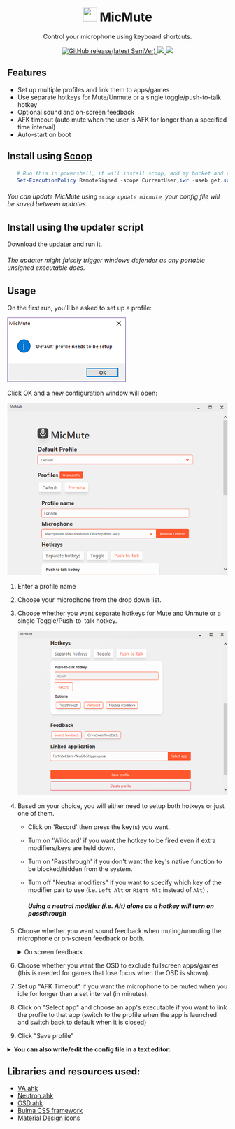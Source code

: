 <h1 align="center">
    <img src="./src/resources/MicMute.ico" width="32" height="32"></img>
    MicMute
</h1>
<p align="center">
    Control your microphone using keyboard shortcuts.
</p>
<p align="center">
    <a href="https://github.com/SaifAqqad/AHK_MicMute/releases/latest">
        <img alt="GitHub release(latest SemVer)"
            src="https://img.shields.io/github/v/release/SaifAqqad/AHK_MicMute?label=latest&sort=semver&style=flat-square">
    </a>
    <a href="https://github.com/SaifAqqad/AHK_MicMute/releases/latest">
        <img src="https://img.shields.io/github/downloads/SaifAqqad/AHK_MicMute/total?style=flat-square"></img>
    </a>
    <a href="https://www.autohotkey.com/docs/AHKL_ChangeLog.htm">
        <img src="https://img.shields.io/badge/AHK-v1.1.33.02-brightgreen?style=flat-square"></img>
    </a>
</p>

## Features

   * Set up multiple profiles and link them to apps/games
   * Use separate hotkeys for Mute/Unmute or a single toggle/push-to-talk hotkey
   * Optional sound and on-screen feedback
   * AFK timeout (auto mute when the user is AFK for longer than a specified time interval)
   * Auto-start on boot

## Install using [Scoop](https://scoop.sh)

   ```powershell
      # Run this in powershell, it will install scoop, add my bucket and then install MicMute 
      Set-ExecutionPolicy RemoteSigned -scope CurrentUser;iwr -useb get.scoop.sh | iex;scoop install git;scoop bucket add utils https://github.com/SaifAqqad/utils.git;scoop install micmute;
   ```
   ###### You can update MicMute using `scoop update micmute`, your config file will be saved between updates.

## Install using the updater script
   Download the [updater](https://github.com/SaifAqqad/AHK_MicMute/releases/latest/download/updater.exe) and run it.
  ###### The updater might falsely trigger windows defender as any portable unsigned executable does.
## Usage

On the first run, you'll be asked to set up a profile:

![](./src/resources/firstsetupdialog.png)

Click OK and a new configuration window will open:

![](./src/resources/configwindow_1.png)

1. Enter a profile name

2. Choose your microphone from the drop down list.

3. Choose whether you want separate hotkeys for Mute and Unmute or a single Toggle/Push-to-talk hotkey.

      ![](./src/resources/configwindow_2.png)


4. Based on your choice, you will either need to setup both hotkeys or just one of them.
        
   - Click on 'Record' then press the key(s) you want.
   - Turn on 'Wildcard' if you want the hotkey to be fired even if extra modifiers/keys are held down.
   - Turn on 'Passthrough' if you don't want the key's native function to be blocked/hidden from the system.
   - Turn off "Neutral modifiers" if you want to specify which key of the modifier pair to use (i.e. `Left Alt` or `Right Alt` instead of `Alt`) .
      
      ##### Using a neutral modifier (i.e. Alt) alone as a hotkey will turn on passthrough
   
5. Choose whether you want sound feedback when muting/unmuting the microphone or on-screen feedback or both.



   <details><summary>On screen feedback</summary>
   
   ![](./src/resources/OSD.gif)
   ![](./src/resources/OSD_light.gif)
   
   </details>

6. Choose whether you want the OSD to exclude fullscreen apps/games (this is needed for games that lose focus when the OSD is shown).

7. Set up "AFK Timeout" if you want the microphone to be muted when you idle for longer than a set interval (in minutes).

8. Click on "Select app" and choose an app's executable if you want to link the profile to that app (switch to the profile when the app is launched and switch back to default when it is closed)

9. Click "Save profile"


<details><summary><b>You can also write/edit the config file in a text editor:</b></summary> 

## Editing the config file
 Hold shift when asked to setup a profile or when clicking "Edit configuration" from the tray menu, and the config file will open in a text editor

![](./src/resources/firstsetupdialog.png)

```json
{
    "DefaultProfile": "Default",
    "Profiles": [
        {
            "afkTimeout": "2",
            "ExcludeFullscreen": 1,
            "LinkedApp": "",
            "Microphone": "Microphone (AmazonBasics Desktop Mini Mic)",
            "MuteHotkey": "*RShift",
            "OnscreenFeedback": 1,
            "ProfileName": "Default",
            "PushToTalk": 0,
            "SoundFeedback": 1,
            "UnmuteHotkey": "*RShift",
            "UpdateWithSystem": 1
        }
    ]
}
```

1. `Microphone` can be any substring of your microphone's name or the controller's name as shown in this image:
   <details><summary>image</summary>

   ![](./src/resources/Controlpaneldialog.png)

   </details>
   
   you can also leave it as `"capture"` to select the default microphone
### 
2. Both `MuteHotkey` and `UnmuteHotkey` can be any hotkey supported by AHK, use this [List of keys](https://www.autohotkey.com/docs/KeyList.htm) as a reference, you can also combine them with [hotkey modifiers](https://www.autohotkey.com/docs/Hotkeys.htm#Symbols).

   You can set both to the same hotkey to make it a toggle.


   Examples: `"<^M"`: left ctrl+M, `"RShift"`: right shift, `"^!T"`: ctrl+alt+T, `"LControl & XButton1"`: left ctrl+ mouse 4


3. Set `PushToTalk` to `1` to enable PTT,  `MuteHotkey` and `UnmuteHotkey` need to be set to the same hotkey first.

4. Both `SoundFeedback` and `OnscreenFeedback` can be set to either `0` or `1`, you can also set `ExcludeFullscreen` to 1 to stop the OSD from showing on top of fullscreen applications
   <details><summary>On screen feedback</summary>

   ![](./src/resources/OSD.gif)

   </details>
   
5. If `UpdateWithSystem` is set to 1, the tray icon will update whenever the microphone is muted/unmuted by the OS or other applications.

</details>

## Libraries and resources used:

   * [VA.ahk](https://autohotkey.com/board/topic/21984-vista-audio-control-functions/)
   * [Neutron.ahk](https://github.com/G33kDude/Neutron.ahk)
   * [OSD.ahk](https://github.com/SaifAqqad/AHK_Script/blob/master/src/Lib/OSD.ahk)
   * [Bulma CSS framework](https://bulma.io/)
   * [Material Design icons](https://github.com/Templarian/MaterialDesign)
